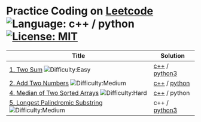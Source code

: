  # Practice Coding on [Leetcode](https://www.leetcode.com) ![Language: c++ / python](https://img.shields.io/badge/Language-c%2B%2B%20%2F%20python-blue.svg) [![License: MIT](https://img.shields.io/badge/License-MIT-yellow.svg)](https://opensource.org/licenses/MIT)
 Title|Solution
----------------|--------
[1. Two Sum](https://leetcode.com/problems/two-sum/description/) ![Difficulty:Easy](https://img.shields.io/badge/-Easy-green.svg) |[c++](https://github.com/noaster/Leetcode/blob/master/c%2B%2B/001-two-sum.cpp) / [python3](https://github.com/noaster/Leetcode/blob/master/001_TwoSum/twosum.py)
[2. Add Two Numbers](https://leetcode.com/problems/add-two-numbers/description/) ![Difficulty:Medium](https://img.shields.io/badge/-Medium-yellow.svg)|[c++](https://github.com/noaster/Leetcode/blob/master/c%2B%2B/002-add-two-numbers.cpp) / [python](https://github.com/noaster/Leetcode/blob/master/python/002-add-two-numbers.py)
[4. Median of Two Sorted Arrays](https://leetcode.com/problems/median-of-two-sorted-arrays/description/) ![Difficulty:Hard](https://img.shields.io/badge/-Hard-red.svg)|[c++](https://github.com/noaster/Leetcode/blob/master/c%2B%2B/004-median-of-two-sorted-arrays.cpp) / python
[5. Longest Palindromic Substring](https://leetcode.com/problems/longest-palindromic-substring/description/) ![Difficulty:Medium](https://img.shields.io/badge/-Medium-yellow.svg)|c++ / [python3](https://github.com/noaster/Leetcode/blob/master/python/005-longest-palindromic-substring.py)
